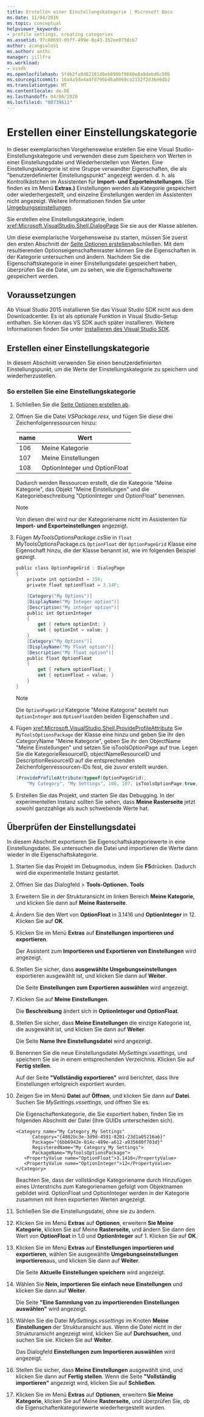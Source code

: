 ```yaml
---
title: Erstellen einer Einstellungskategorie | Microsoft Docs
ms.date: 11/04/2016
ms.topic: conceptual
helpviewer_keywords:
- profile settings, creating categories
ms.assetid: 97c88693-05ff-499e-8c43-352ee073dcb7
author: acangialosi
ms.author: anthc
manager: jillfra
ms.workload:
- vssdk
ms.openlocfilehash: 5f4b2fa9d82181d0eb899bf9680e8a9debd6c50b
ms.sourcegitcommit: 16a4a5da4a4fd795b46a0869ca2152f2d36e6db2
ms.translationtype: MT
ms.contentlocale: de-DE
ms.lasthandoff: 04/06/2020
ms.locfileid: "80739611"
---
```

# <a name="create-a-settings-category"></a>Erstellen einer Einstellungskategorie

In dieser exemplarischen Vorgehensweise erstellen Sie eine Visual Studio-Einstellungskategorie und verwenden diese zum Speichern von Werten in einer Einstellungsdatei und Wiederherstellen von Werten. Eine Einstellungskategorie ist eine Gruppe verwandter Eigenschaften, die als "benutzerdefinierter Einstellungspunkt" angezeigt werden. d. h. als Kontrollkästchen im Assistenten für **Import- und Exporteinstellungen.** (Sie finden es im Menü **Extras.)** Einstellungen werden als Kategorie gespeichert oder wiederhergestellt, und einzelne Einstellungen werden im Assistenten nicht angezeigt. Weitere Informationen finden Sie unter [Umgebungseinstellungen](../ide/environment-settings.md).

Sie erstellen eine Einstellungskategorie, indem <xref:Microsoft.VisualStudio.Shell.DialogPage> Sie sie aus der Klasse ableiten.

Um diese exemplarische Vorgehensweise zu starten, müssen Sie zuerst den ersten Abschnitt der [Seite Optionen erstellen](../extensibility/creating-an-options-page.md)abschließen. Mit dem resultierenden Optionseigenschaftenraster können Sie die Eigenschaften in der Kategorie untersuchen und ändern. Nachdem Sie die Eigenschaftskategorie in einer Einstellungsdatei gespeichert haben, überprüfen Sie die Datei, um zu sehen, wie die Eigenschaftswerte gespeichert werden.

## <a name="prerequisites"></a>Voraussetzungen
 Ab Visual Studio 2015 installieren Sie das Visual Studio SDK nicht aus dem Downloadcenter. Es ist als optionale Funktion in Visual Studio-Setup enthalten. Sie können das VS SDK auch später installieren. Weitere Informationen finden Sie unter [Installieren des Visual Studio SDK](../extensibility/installing-the-visual-studio-sdk.md).

## <a name="create-a-settings-category"></a>Erstellen einer Einstellungskategorie
 In diesem Abschnitt verwenden Sie einen benutzerdefinierten Einstellungspunkt, um die Werte der Einstellungskategorie zu speichern und wiederherzustellen.

### <a name="to-create-a-settings-category"></a>So erstellen Sie eine Einstellungskategorie

1. Schließen Sie die [Seite Optionen erstellen ab](../extensibility/creating-an-options-page.md).

2. Öffnen Sie die Datei *VSPackage.resx,* und fügen Sie diese drei Zeichenfolgenressourcen hinzu:

    |name|Wert|
    |----------|-----------|
    |106|Meine Kategorie|
    |107|Meine Einstellungen|
    |108|OptionInteger und OptionFloat|

     Dadurch werden Ressourcen erstellt, die die Kategorie "Meine Kategorie", das Objekt "Meine Einstellungen" und die Kategoriebeschreibung "OptionInteger und OptionFloat" benennen.

    > [!NOTE]
    > Von diesen drei wird nur der Kategoriename nicht im Assistenten für **Import- und Exporteinstellungen** angezeigt.

3. Fügen *MyToolsOptionsPackage.cs*Sie in `float` MyToolsOptionsPackage.cs `OptionFloat` der `OptionPageGrid` Klasse eine Eigenschaft hinzu, die der Klasse benannt ist, wie im folgenden Beispiel gezeigt.

    ```csharp
    public class OptionPageGrid : DialogPage
    {
        private int optionInt = 256;
        private float optionFloat = 3.14F;

        [Category("My Options")]
        [DisplayName("My Integer option")]
        [Description("My integer option")]
        public int OptionInteger
        {
            get { return optionInt; }
            set { optionInt = value; }
        }
        [Category("My Options")]
        [DisplayName("My Float option")]
        [Description("My float option")]
        public float OptionFloat
        {
            get { return optionFloat; }
            set { optionFloat = value; }
        }
    }
    ```

    > [!NOTE]
    > Die `OptionPageGrid` Kategorie "Meine Kategorie" besteht nun `OptionInteger` aus `OptionFloat`den beiden Eigenschaften und .

4. Fügen <xref:Microsoft.VisualStudio.Shell.ProvideProfileAttribute> Sie `MyToolsOptionsPackage` der Klasse eine hinzu und geben Sie ihr den CategoryName "Meine Kategorie", geben Sie ihr den ObjectName "Meine Einstellungen" und setzen Sie isToolsOptionPage auf true. Legen Sie die KategorieResourceID, objectNameResourceID und DescriptionResourceID auf die entsprechenden Zeichenfolgenressourcen-IDs fest, die zuvor erstellt wurden.

    ```csharp
    [ProvideProfileAttribute(typeof(OptionPageGrid),
        "My Category", "My Settings", 106, 107, isToolsOptionPage:true, DescriptionResourceID = 108)]
    ```

5. Erstellen Sie das Projekt, und starten Sie das Debugging. In der experimentellen Instanz sollten Sie sehen, dass **Meine Rasterseite** jetzt sowohl ganzzahlige als auch schwebende Werte hat.

## <a name="examine-the-settings-file"></a>Überprüfen der Einstellungsdatei
 In diesem Abschnitt exportieren Sie Eigenschaftskategoriewerte in eine Einstellungsdatei. Sie untersuchen die Datei und importieren die Werte dann wieder in die Eigenschaftskategorie.

1. Starten Sie das Projekt im Debugmodus, indem Sie **F5**drücken. Dadurch wird die experimentelle Instanz gestartet.

2. Öffnen Sie das Dialogfeld > **Tools-Optionen.** **Tools**

3. Erweitern Sie in der Strukturansicht im linken Bereich **Meine Kategorie,** und klicken Sie dann auf **Meine Rasterseite**.

4. Ändern Sie den Wert von **OptionFloat** in 3.1416 und **OptionInteger** in 12. Klicken Sie auf **OK**.

5. Klicken Sie im Menü **Extras** auf **Einstellungen importieren und exportieren**.

     Der Assistent zum **Importieren und Exportieren von Einstellungen** wird angezeigt.

6. Stellen Sie sicher, dass **ausgewählte Umgebungseinstellungen** exportieren ausgewählt ist, und klicken Sie dann auf **Weiter**.

     Die Seite **Einstellungen zum Exportieren auswählen** wird angezeigt.

7. Klicken Sie auf **Meine Einstellungen**.

     Die **Beschreibung** ändert sich in **OptionInteger und OptionFloat**.

8. Stellen Sie sicher, dass **Meine Einstellungen** die einzige Kategorie ist, die ausgewählt ist, und klicken Sie dann auf **Weiter**.

     Die Seite **Name Ihre Einstellungsdatei** wird angezeigt.

9. Benennen Sie die neue Einstellungsdatei *MySettings.vssettings,* und speichern Sie sie in einem entsprechenden Verzeichnis. Klicken Sie auf **Fertig stellen**.

     Auf der Seite **"Vollständig exportieren"** wird berichtet, dass Ihre Einstellungen erfolgreich exportiert wurden.

10. Zeigen Sie im Menü **Datei** auf **Öffnen**, und klicken Sie dann auf **Datei**. Suchen Sie *MySettings.vssettings,* und öffnen Sie es.

     Die Eigenschaftenkategorie, die Sie exportiert haben, finden Sie im folgenden Abschnitt der Datei (Ihre GUIDs unterscheiden sich).

    ```
    <Category name="My Category_My Settings"
          Category="{4802bc3e-3d9d-4591-8201-23d1a05216a6}"
          Package="{6bb6942e-014c-489e-a612-a935680f703d}"
          RegisteredName="My Category_My Settings">
          PackageName="MyToolsOptionsPackage">
       <PropertyValue name="OptionFloat">3.1416</PropertyValue>
       <PropertyValue name="OptionInteger">12</PropertyValue>
    </Category>
    ```

     Beachten Sie, dass der vollständige Kategoriename durch Hinzufügen eines Unterstrichs zum Kategorienamen gefolgt vom Objektnamen gebildet wird. OptionFloat und OptionInteger werden in der Kategorie zusammen mit ihren exportierten Werten angezeigt.

11. Schließen Sie die Einstellungsdatei, ohne sie zu ändern.

12. Klicken Sie im Menü **Extras** auf **Optionen**, erweitern **Sie Meine Kategorie**, klicken Sie auf Meine **Rasterseite,** und ändern Sie dann den Wert von **OptionFloat** in 1.0 und **OptionInteger** auf 1. Klicken Sie auf **OK**.

13. Klicken Sie im Menü **Extras** auf **Einstellungen importieren und exportieren**, wählen Sie ausgewählte **Umgebungseinstellungen importieren**aus, und klicken Sie dann auf **Weiter**.

     Die Seite **Aktuelle Einstellungen speichern** wird angezeigt.

14. Wählen Sie **Nein, importieren Sie einfach neue Einstellungen** und klicken Sie dann auf **Weiter**.

     Die Seite **"Eine Sammlung von zu importierenden Einstellungen auswählen"** wird angezeigt.

15. Wählen Sie die Datei *MySettings.vssettings* im Knoten **Meine Einstellungen** der Strukturansicht aus. Wenn die Datei nicht in der Strukturansicht angezeigt wird, klicken Sie auf **Durchsuchen,** und suchen Sie sie. Klicken Sie auf **Weiter**.

     Das Dialogfeld **Einstellungen zum Importieren auswählen** wird angezeigt.

16. Stellen Sie sicher, dass **Meine Einstellungen** ausgewählt sind, und klicken Sie dann auf **Fertig stellen**. Wenn die Seite **"Vollständig importieren"** angezeigt wird, klicken Sie auf **Schließen**.

17. Klicken Sie im Menü **Extras** auf **Optionen**, erweitern **Sie Meine Kategorie**, klicken Sie auf Meine **Rasterseite,** und überprüfen Sie, ob die Eigenschaftenkategoriewerte wiederhergestellt wurden.

